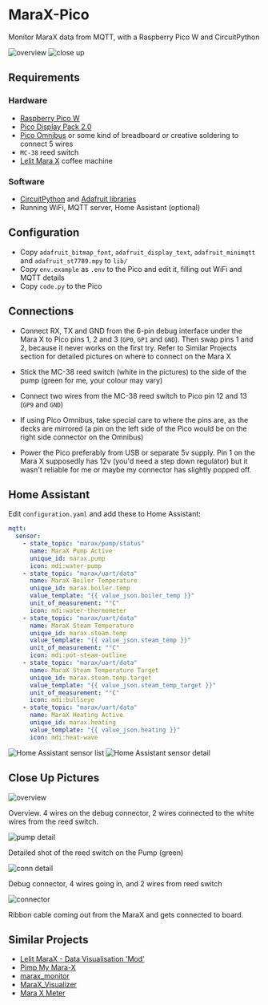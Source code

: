 # MaraX-Pico

Monitor MaraX data from MQTT, with a Raspberry Pico W and CircuitPython

![overview](./doc/overall.jpeg)
![close up](./doc/close_up.jpeg)

## Requirements

### Hardware

- [Raspberry Pico W](https://shop.pimoroni.com/products/raspberry-pi-pico-w)
- [Pico Display Pack 2.0](https://shop.pimoroni.com/products/pico-display-pack-2-0)
- [Pico Omnibus](https://shop.pimoroni.com/products/pico-omnibus) or some kind of breadboard or creative soldering to connect 5 wires
- `MC-38` reed switch
- [Lelit Mara X](https://lelit.com/product/marax-pl62x/) coffee machine

### Software
- [CircuitPython](https://circuitpython.org/board/raspberry_pi_pico_w/) and [Adafruit libraries](https://github.com/adafruit/circuitpython)
- Running WiFi, MQTT server, Home Assistant (optional)

## Configuration

- Copy `adafruit_bitmap_font`, `adafruit_display_text`, `adafruit_minimqtt` and `adafruit_st7789.mpy` to `lib/`
- Copy `env.example` as `.env` to the Pico and edit it, filling out WiFi and MQTT details
- Copy `code.py` to the Pico

## Connections

- Connect RX, TX and GND from the 6-pin debug interface under the Mara X to Pico pins 1, 2 and 3 (`GP0`, `GP1` and `GND`). Then swap pins 1 and 2, because it never works on the first try. Refer to Similar Projects section for detailed pictures on where to connect on the Mara X

- Stick the MC-38 reed switch (white in the pictures) to the side of the pump (green for me, your colour may vary)

- Connect two wires from the MC-38 reed switch to Pico pin 12 and 13 (`GP9` and `GND`)

- If using Pico Omnibus, take special care to where the pins are, as the decks are mirrored (a pin on the left side of the Pico would be on the right side connector on the Omnibus)

- Power the Pico preferably from USB or separate 5v supply. Pin 1 on the Mara X supposedly has 12v (you'd need a step down regulator) but it wasn't reliable for me or maybe my connector has slightly popped off.

## Home Assistant

Edit `configuration.yaml` and add these to Home Assistant:

```yaml
mqtt:
  sensor:
    - state_topic: "marax/pump/status"
      name: MaraX Pump Active
      unique_id: marax.pump
      icon: mdi:water-pump
    - state_topic: "marax/uart/data"
      name: MaraX Boiler Temperature
      unique_id: marax.boiler.temp
      value_template: "{{ value_json.boiler_temp }}"
      unit_of_measurement: "°C"
      icon: mdi:water-thermometer
    - state_topic: "marax/uart/data"
      name: MaraX Steam Temperature
      unique_id: marax.steam.temp
      value_template: "{{ value_json.steam_temp }}"
      unit_of_measurement: "°C"
      icon: mdi:pot-steam-outline
    - state_topic: "marax/uart/data"
      name: MaraX Steam Temperature Target
      unique_id: marax.steam.temp.target
      value_template: "{{ value_json.steam_temp_target }}"
      unit_of_measurement: "°C"
      icon: mdi:bullseye
    - state_topic: "marax/uart/data"
      name: MaraX Heating Active
      unique_id: marax.heating
      value_template: "{{ value_json.heating }}"
      icon: mdi:heat-wave
```

![Home Assistant sensor list](./doc/ha-sensors-sm.png)
![Home Assistant sensor detail](./doc/ha-detail-sm.png)

## Close Up Pictures

![overview](./doc/innards_overview.jpeg)

Overview. 4 wires on the debug connector, 2 wires connected to the white wires from the reed switch.

![pump detail](./doc/innards_pump.jpeg)

Detailed shot of the reed switch on the Pump (green)

![conn detail](./doc/innards_connector.jpeg)

Debug connector, 4 wires going in, and 2 wires from reed switch

![connector](./doc/connector.jpeg)

Ribbon cable coming out from the MaraX and gets connected to board.

## Similar Projects

- [Lelit MaraX - Data Visualisation 'Mod'](https://www.home-barista.com/espresso-machines/lelit-marax-data-visualisation-mod-t66187.html)
- [Pimp My Mara-X](https://github.com/michelhe/pimp-my-marax)
- [marax_monitor](https://github.com/bancbanus/marax_monitor)
- [MaraX_Visualizer](https://gitlab.com/jousis/marax_visualizer)
- [Mara X Meter](https://github.com/Jerey/mara-x-meter)
